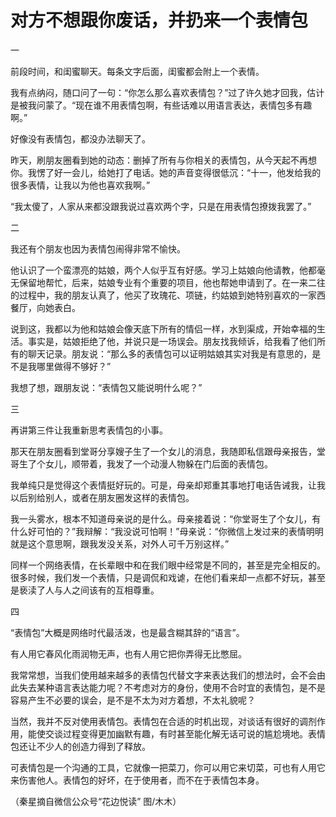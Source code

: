# 对方不想跟你废话，并扔来一个表情包

一 

前段时间，和闺蜜聊天。每条文字后面，闺蜜都会附上一个表情。 

我有点纳闷，随口问了一句：“你怎么那么喜欢表情包？”过了许久她才回我，估计是被我问蒙了。“现在谁不用表情包啊，有些话难以用语言表达，表情包多有趣啊。” 

好像没有表情包，都没办法聊天了。 

昨天，刷朋友圈看到她的动态：删掉了所有与你相关的表情包，从今天起不再想你。我愣了好一会儿，给她打了电话。她的声音变得很低沉：“十一，他发给我的很多表情，让我以为他也喜欢我啊。” 

“我太傻了，人家从来都没跟我说过喜欢两个字，只是在用表情包撩拨我罢了。” 

二 

我还有个朋友也因为表情包闹得非常不愉快。 

他认识了一个蛮漂亮的姑娘，两个人似乎互有好感。学习上姑娘向他请教，他都毫无保留地帮忙，后来，姑娘专业有个重要的项目，他也帮她申请到了。在一来二往的过程中，我的朋友认真了，他买了玫瑰花、项链，约姑娘到她特别喜欢的一家西餐厅，向她表白。 

说到这，我都以为他和姑娘会像天底下所有的情侣一样，水到渠成，开始幸福的生活。事实是，姑娘拒绝了他，并说只是一场误会。朋友找我倾诉，给我看了他们所有的聊天记录。朋友说：“那么多的表情包可以证明姑娘其实对我是有意思的，是不是我哪里做得不够好？” 

我想了想，跟朋友说：“表情包又能说明什么呢？” 

三 

再讲第三件让我重新思考表情包的小事。 

那天在朋友圈看到堂哥分享嫂子生了一个女儿的消息，我随即私信跟母亲报告，堂哥生了个女儿，顺带着，我发了一个动漫人物躲在门后面的表情包。 

我单纯只是觉得这个表情挺好玩的。可是，母亲却郑重其事地打电话告诫我，让我以后别给别人，或者在朋友圈发这样的表情包。 

我一头雾水，根本不知道母亲说的是什么。母亲接着说：“你堂哥生了个女儿，有什么好可怕的？”我辩解：“我没说可怕啊！”母亲说：“你微信上发过来的表情明明就是这个意思啊，跟我发没关系，对外人可千万别这样。” 

同样一个网络表情，在长辈眼中和在我们眼中经常是不同的，甚至是完全相反的。很多时候，我们发一个表情，只是调侃和戏谑，在他们看来却一点都不好玩，甚至是亵渎了人与人之间该有的互相尊重。 

四 

“表情包”大概是网络时代最活泼，也是最含糊其辞的“语言”。 

有人用它春风化雨润物无声，也有人用它把你弄得无比憋屈。 

我常常想，当我们使用越来越多的表情包代替文字来表达我们的想法时，会不会由此失去某种语言表达能力呢？不考虑对方的身份，使用不合时宜的表情包，是不是容易产生不必要的误会，是不是不太为对方着想，不太礼貌呢？ 

当然，我并不反对使用表情包。表情包在合适的时机出现，对谈话有很好的调剂作用，能使交谈过程变得更加幽默有趣，有时甚至能化解无话可说的尴尬境地。表情包还让不少人的创造力得到了释放。 

可表情包是一个沟通的工具，它就像一把菜刀，你可以用它来切菜，可也有人用它来伤害他人。表情包的好坏，在于使用者，而不在于表情包本身。 

（秦星摘自微信公众号“花边悦读” 图/木木）